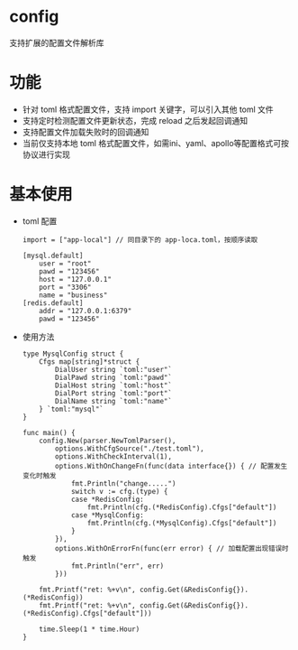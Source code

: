 # config
支持扩展的配置文件解析库

# 功能
 - 针对 toml 格式配置文件，支持 import 关键字，可以引入其他 toml 文件
 - 支持定时检测配置文件更新状态，完成 reload 之后发起回调通知
 - 支持配置文件加载失败时的回调通知
 - 当前仅支持本地 toml 格式配置文件，如需ini、yaml、apollo等配置格式可按协议进行实现

# 基本使用
 - toml 配置
 
 	```
	import = ["app-local"] // 同目录下的 app-loca.toml，按顺序读取

    [mysql.default]
        user = "root"
        pawd = "123456"
        host = "127.0.0.1"
        port = "3306"
        name = "business"
    [redis.default]
        addr = "127.0.0.1:6379"
        pawd = "123456"

- 使用方法

	```golang
    type MysqlConfig struct {
        Cfgs map[string]*struct {
            DialUser string `toml:"user"`
            DialPawd string `toml:"pawd"`
            DialHost string `toml:"host"`
            DialPort string `toml:"port"`
            DialName string `toml:"name"`
        } `toml:"mysql"`
    }

	func main() {
		config.New(parser.NewTomlParser(),
			options.WithCfgSource("./test.toml"),
			options.WithCheckInterval(1),
			options.WithOnChangeFn(func(data interface{}) { // 配置发生变化时触发
                fmt.Println("change.....")
                switch v := cfg.(type) {
                case *RedisConfig:
                    fmt.Println(cfg.(*RedisConfig).Cfgs["default"])
                case *MysqlConfig:
                    fmt.Println(cfg.(*MysqlConfig).Cfgs["default"])
                }
			}),
			options.WithOnErrorFn(func(err error) { // 加载配置出现错误时触发
                fmt.Println("err", err)
            }))

		fmt.Printf("ret: %+v\n", config.Get(&RedisConfig{}).(*RedisConfig))
		fmt.Printf("ret: %+v\n", config.Get(&RedisConfig{}).(*RedisConfig).Cfgs["default"]))
		
		time.Sleep(1 * time.Hour)
    }
```
